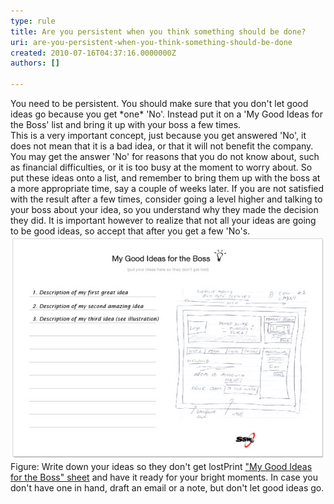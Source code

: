 ```yaml
---
type: rule
title: Are you persistent when you think something should be done?
uri: are-you-persistent-when-you-think-something-should-be-done
created: 2010-07-16T04:37:16.0000000Z
authors: []

---
```


 You need to be persistent. You should make sure that you don't let good ideas go because you get \*one\* 'No'. Instead put it on a 'My Good Ideas for the Boss' list and bring it up with your boss a few times. <br>   This is a very important concept, just because you get answered 'No', it does not mean that it is a bad idea, or that it will not benefit the company. You may get the answer 'No' for reasons that you do not know about, such as financial difficulties, or it is too busy at the moment to worry about. So put these ideas onto a list, and remember to bring them up with the boss at a more appropriate time, say a couple of weeks later. If you are not satisfied with the result after a few times, consider going a level higher and talking to your boss about your idea, so you understand why they made the decision they did. It is important however to realize that not all your ideas are going to be good ideas, so accept that after you get a few 'No's. ![](MyGoodIdeasExample.jpg) Figure: Write down your ideas so they don't get lostPrint ["My Good Ideas for the Boss" sheet](/Documents/My-Good-Ideas_for-the-Boss.pdf) and have it ready for your bright moments. In case you don't have one in hand, draft an email or a note, but don't let good ideas go.    
